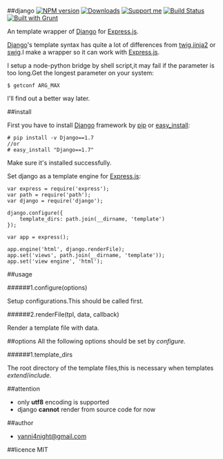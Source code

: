 ##django
[![NPM version][npm-image]][npm-url] [![Downloads][downloads-image]][npm-url] [![Support me][gittip-image]][gittip-url] [![Build Status][travis-image]][travis-url] [![Built with Grunt][grunt-image]][grunt-url]

An template wrapper of [Django][django-url] for [Express.js][express-url].


[Django][django-url]'s template syntax has quite a lot of differences from [twig](http://twig.sensiolabs.org),[jinja2](http://jinja.pocoo.org/) or [swig](http://paularmstrong.github.io/swig/).I make a wrapper so it can work with [Express.js][express-url].

I setup a node-python bridge by shell script,it may fail if the parameter is too long.Get the longest parameter on your system:

    
    $ getconf ARG_MAX

I'll find out a better way later.

##install

First you have to install [Django][django-url] framework by [pip][pip-url] or [easy_install][easyinstall-url]:

    
    # pip install -v Django==1.7
    //or
    # easy_install "Django==1.7"


Make sure it's installed successfully.

Set django as a template engine for [Express.js][express-url]:

    
    var express = require('express');
    var path = require('path');
    var django = require('django');
    
    django.configure({
        template_dirs: path.join(__dirname, 'template')
    });

    var app = express();

    app.engine('html', django.renderFile);
    app.set('views', path.join(__dirname, 'template'));
    app.set('view engine', 'html');

##usage

######1.configure(options)

Setup configurations.This should be called first.

######2.renderFile(tpl, data, callback)

Render a template file with data.

##options
All the following options should be set by _configure_.

######1.template_dirs

The root directory of the template files,this is necessary when templates _extend_/_include_.

##attention

 - only **utf8** encoding is supported
 - django **cannot** render from source code for now

##author
 - <yanni4night@gmail.com>

##licence
 MIT

[pip-url]:https://pypi.python.org/pypi/pip
[easyinstall-url]:https://pythonhosted.org/setuptools/easy_install.html

[django-url]:https://djangoproject.com/
[express-url]:http://expressjs.jser.us/

[gittip-url]: https://www.gittip.com/yanni4night/
[gittip-image]: http://img.shields.io/gittip/yanni4night.svg

[downloads-image]: http://img.shields.io/npm/dm/django.svg
[npm-url]: https://npmjs.org/package/django
[npm-image]: http://img.shields.io/npm/v/django.svg

[travis-url]: https://travis-ci.org/yanni4night/django
[travis-image]: http://img.shields.io/travis/yanni4night/django.svg

[grunt-url]:http://gruntjs.com/
[grunt-image]: http://img.shields.io/badge/BUILT%20WITH-GRUNT-yellow.svg